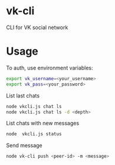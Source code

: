 # vk-cli
CLI for VK social network

# Usage

To auth, use environment variables:
```sh
export vk_username=<your_username>
export vk_pass=<your_password>
```

List last chats
```sh
node vkcli.js chat ls
node vkcli.js chat ls -d <depth>
```

List chats with new messages 
```sh
node  vkcli.js status
```
Send message
```sh
node vk-cli push <peer-id> -m <message>
```
